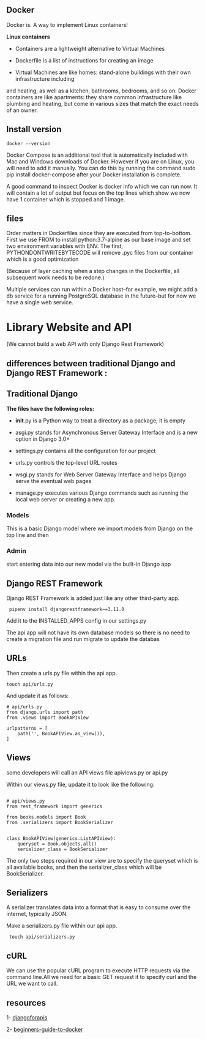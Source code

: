 ## Docker

Docker is. A way to implement Linux containers!

**Linux containers**

+ Containers are a lightweight alternative to Virtual Machines

+ Dockerfile is a list of instructions for creating an image

+ Virtual Machines are like homes: stand-alone buildings with their own infrastructure including 

 and heating, as well as a kitchen, bathrooms, bedrooms, and so on. Docker containers are like apartments: they share common infrastructure like plumbing and heating, but come in various sizes that match the exact needs of an owner.

## Install version

`docker --version`



Docker Compose is an additional tool that is automatically included with Mac and Windows downloads of Docker. However if you are on Linux, you will need to add it manually. You can do this by running the command sudo pip install docker-compose after your Docker installation is complete.


A good command to inspect Docker is docker info which we can run now. It will contain a lot of output but focus on the top lines which show we now have 1 container which is stopped and 1 image.


## files 

Order matters in Dockerfiles since they are executed from top-to-bottom. First we use FROM to install python:3.7-alpine as our base image and set two environment variables with ENV. The first, PYTHONDONTWRITEBYTECODE will remove .pyc files from our container which is a good optimization


(Because of layer caching when a step changes in the Dockerfile, all subsequent work needs to be redone.)


Multiple services can run within a Docker host–for example, we might add a db service for a running PostgreSQL database in the future–but for now we have a single web service.




# Library Website and API

(We cannot build a web API with only Django Rest Framework)


## differences between traditional Django and Django REST Framework : 


##  Traditional Django

**The files have the following roles:**

+ __init__.py is a Python way to treat a directory as a package; it is empty
+ asgi.py stands for Asynchronous Server Gateway Interface and is a new option in Django 3.0+

+ settings.py contains all the configuration for our project
+ urls.py controls the top-level URL routes
+ wsgi.py stands for Web Server Gateway Interface and helps Django serve the eventual web pages
+ manage.py executes various Django commands such as running the local web server or creating a new app.



### Models

This is a basic Django model where we import models from Django on the top line and then

### Admin 

start entering data into our new model via the built-in Django app



## Django REST Framework

Django REST Framework is added just like any other third-party app. 

` pipenv install djangorestframework~=3.11.0`


Add it to the INSTALLED_APPS config in our settings.py

The api app will not have its own database models so there is no need to create a migration file and run migrate to update the databas

##  URLs


Then create a urls.py file within the api app.


 `touch api/urls.py`

 And update it as follows:
```
# api/urls.py
from django.urls import path
from .views import BookAPIView

urlpatterns = [
    path('', BookAPIView.as_view()),
]
```


## Views

some developers will call an API views file apiviews.py or api.py

Within our views.py file, update it to look like the following:

```

# api/views.py
from rest_framework import generics

from books.models import Book
from .serializers import BookSerializer


class BookAPIView(generics.ListAPIView):
    queryset = Book.objects.all()
    serializer_class = BookSerializer

```

The only two steps required in our view are to specify the queryset which is all available books, and then the serializer_class which will be BookSerializer.


## Serializers

A serializer translates data into a format that is easy to consume over the internet, typically JSON.

Make a serializers.py file within our api app.

` touch api/serializers.py`


## cURL


We can use the popular cURL program to execute HTTP requests via the command line.All we need for a basic GET request it to specify curl and the URL we want to call.


## resources

1- [djangoforapis](https://djangoforapis.com/library-website-and-api/)


2- [beginners-guide-to-docker](https://wsvincent.com/beginners-guide-to-docker/)

